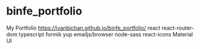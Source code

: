 # binfe_portfolio
My Portfolio
https://ivanbichan.github.io/binfe_portfolio/
react
react-router-dom
typescript
formik
yup
emailjs/browser
node-sass
react-icons
Material UI

